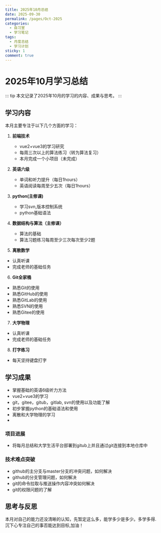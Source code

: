 ```yaml
---
title: 2025年10月总结
date: 2025-09-30
permalink: /pages/Oct-2025
categories: 
  - 自习室
  - 学习笔记
tags: 
  - 月度总结
  - 学习计划
sticky: 1
comment: true
---
```


# 2025年10月学习总结

::: tip
本文记录了2025年10月的学习的内容、成果与思考。
:::

## 学习内容

本月主要专注于以下几个方面的学习：

1. **前端技术**
   - vue2+vue3的学习研究
   - 每周三次以上的算法练习（转为算法复习）
   - 本月完成一个小项目（未完成）

2. **英语六级**
   - 单词和听力提升（每日1hours）
   - 英语阅读每周至少五次（每日1hours）
  
3. **python(主修课)**
   - 学习svn,版本控制系统
   - python基础语法

4. **数据结构与算法（主修课）**
   - 算法的基础
   - 算法习题练习每周至少三次每次至少2题

5. **离散数学**
  - 认真听课
  - 完成老师的基础任务
  
6. **Git全家桶**
  - 熟悉Git的使用
  - 熟悉GitHub的使用
  - 熟悉GitLab的使用
  - 熟悉SVN的使用
  - 熟悉Gitee的使用

7. **大学物理**
  - 认真听课
  - 完成老师的基础任务
  
8. **打字练习**
  - 每天坚持键盘打字

## 学习成果
  - 掌握基础的英语6级听力方法
  - vue2+vue3的学习
  - git，gitee，gitub，gitlab, svn的使用以及功能了解
  - 初步掌握python的基础语法和使用
  - 离散和大学物理的学习
  - 
### 项目进展
  - 将每月总结和大学生活平台部署到gitub上并且通过git连接到本地仓库中

### 技术难点突破
 - github的主分支与master分支的冲突问题，如何解决
 - github的分支管理问题，如何解决
 - git的命令拉取与推送操作内容冲突如何解决
 - git的权限问题的了解


## 思考与反思
本月对自己的能力还没清晰的认知，先暂定这么多，能学多少是多少。多学多得.沉下心专注自己的事否能达到目标,加油！